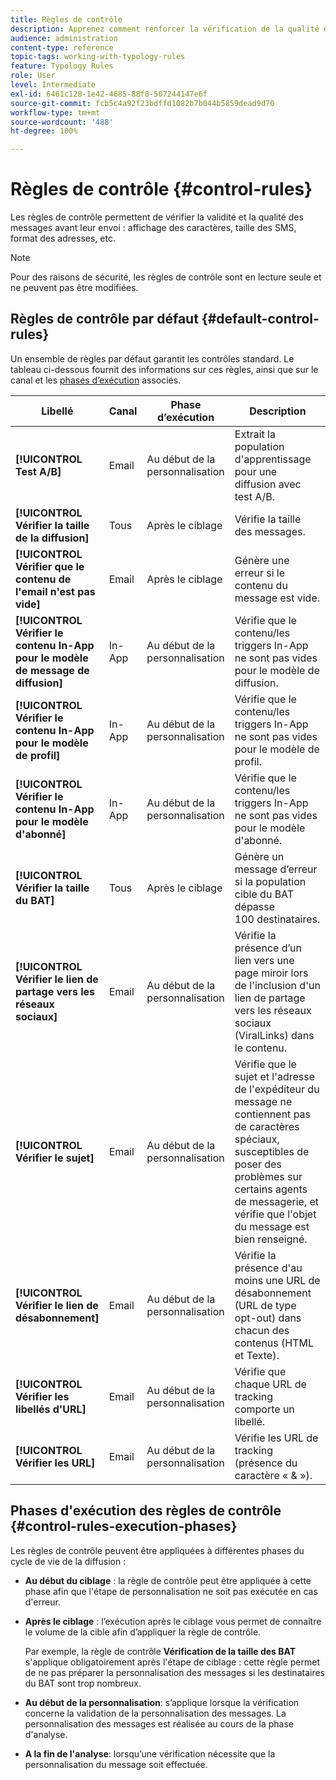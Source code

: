 ```yaml
---
title: Règles de contrôle
description: Apprenez comment renforcer la vérification de la qualité des messages avec les règles de contrôle.
audience: administration
content-type: reference
topic-tags: working-with-typology-rules
feature: Typology Rules
role: User
level: Intermediate
exl-id: 6461c128-1e42-4685-88f8-507244147e6f
source-git-commit: fcb5c4a92f23bdffd1082b7b044b5859dead9d70
workflow-type: tm+mt
source-wordcount: '488'
ht-degree: 100%

---
```


# Règles de contrôle {#control-rules}

Les règles de contrôle permettent de vérifier la validité et la qualité des messages avant leur envoi : affichage des caractères, taille des SMS, format des adresses, etc.

>[!NOTE]
>
>Pour des raisons de sécurité, les règles de contrôle sont en lecture seule et ne peuvent pas être modifiées.

## Règles de contrôle par défaut {#default-control-rules}

Un ensemble de règles par défaut garantit les contrôles standard. Le tableau ci-dessous fournit des informations sur ces règles, ainsi que sur le canal et les [phases d’exécution](#control-rules-execution-phases) associés.

| Libellé | Canal | Phase d’exécution | Description |
|---------|----------|---------|---------|
| **[!UICONTROL Test A/B]** | Email | Au début de la personnalisation | Extrait la population d&#39;apprentissage pour une diffusion avec test A/B. |
| **[!UICONTROL Vérifier la taille de la diffusion]** | Tous | Après le ciblage | Vérifie la taille des messages. |
| **[!UICONTROL Vérifier que le contenu de l&#39;email n&#39;est pas vide]** | Email | Après le ciblage | Génère une erreur si le contenu du message est vide. |
| **[!UICONTROL Vérifier le contenu In-App pour le modèle de message de diffusion]** | In-App | Au début de la personnalisation | Vérifie que le contenu/les triggers In-App ne sont pas vides pour le modèle de diffusion. |
| **[!UICONTROL Vérifier le contenu In-App pour le modèle de profil]** | In-App | Au début de la personnalisation | Vérifie que le contenu/les triggers In-App ne sont pas vides pour le modèle de profil. |
| **[!UICONTROL Vérifier le contenu In-App pour le modèle d&#39;abonné]** | In-App | Au début de la personnalisation | Vérifie que le contenu/les triggers In-App ne sont pas vides pour le modèle d&#39;abonné. |
| **[!UICONTROL Vérifier la taille du BAT]** | Tous | Après le ciblage | Génère un message d’erreur si la population cible du BAT dépasse 100 destinataires. |
| **[!UICONTROL Vérifier le lien de partage vers les réseaux sociaux]** | Email | Au début de la personnalisation | Vérifie la présence d’un lien vers une page miroir lors de l&#39;inclusion d&#39;un lien de partage vers les réseaux sociaux (ViralLinks) dans le contenu. |
| **[!UICONTROL Vérifier le sujet]** | Email | Au début de la personnalisation | Vérifie que le sujet et l&#39;adresse de l&#39;expéditeur du message ne contiennent pas de caractères spéciaux, susceptibles de poser des problèmes sur certains agents de messagerie, et vérifie que l&#39;objet du message est bien renseigné. |
| **[!UICONTROL Vérifier le lien de désabonnement]** | Email | Au début de la personnalisation | Vérifie la présence d&#39;au moins une URL de désabonnement (URL de type opt-out) dans chacun des contenus (HTML et Texte). |
| **[!UICONTROL Vérifier les libellés d&#39;URL]** | Email | Au début de la personnalisation | Vérifie que chaque URL de tracking comporte un libellé. |
| **[!UICONTROL Vérifier les URL]** | Email | Au début de la personnalisation | Vérifie les URL de tracking (présence du caractère « &amp; »). |

## Phases d&#39;exécution des règles de contrôle {#control-rules-execution-phases}

Les règles de contrôle peuvent être appliquées à différentes phases du cycle de vie de la diffusion :

* **Au début du ciblage** : la règle de contrôle peut être appliquée à cette phase afin que l&#39;étape de personnalisation ne soit pas exécutée en cas d&#39;erreur.

* **Après le ciblage** : l’exécution après le ciblage vous permet de connaître le volume de la cible afin d’appliquer la règle de contrôle.

   Par exemple, la règle de contrôle **Vérification de la taille des BAT** s&#39;applique obligatoirement après l&#39;étape de ciblage : cette règle permet de ne pas préparer la personnalisation des messages si les destinataires du BAT sont trop nombreux.

* **Au début de la personnalisation**: s’applique lorsque la vérification concerne la validation de la personnalisation des messages. La personnalisation des messages est réalisée au cours de la phase d&#39;analyse.

* **A la fin de l&#39;analyse**: lorsqu’une vérification nécessite que la personnalisation du message soit effectuée.
